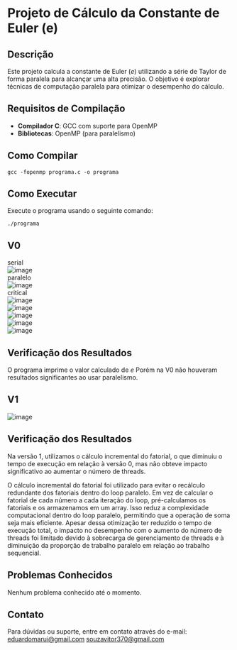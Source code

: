 # Projeto de Cálculo da Constante de Euler (e)

## Descrição
Este projeto calcula a constante de Euler (*e*) utilizando a série de Taylor de forma paralela para alcançar uma alta precisão. O objetivo é explorar técnicas de computação paralela para otimizar o desempenho do cálculo.

## Requisitos de Compilação
- **Compilador C**: GCC com suporte para OpenMP
- **Bibliotecas**: OpenMP (para paralelismo)

## Como Compilar
```
gcc -fopenmp programa.c -o programa
```

## Como Executar
Execute o programa usando o seguinte comando:
```
./programa
```
## V0
serial
<br>
![image](https://github.com/eduardomarui/computacao_paralela/assets/105756443/4175272e-f435-4bad-a576-974b149726cd)
<br>
paralelo <br>
![image](https://github.com/eduardomarui/computacao_paralela/assets/105756443/de09316d-60d4-4893-a1f4-fe77daaad982)
<br>
critical <br>
![image](https://github.com/eduardomarui/computacao_paralela/assets/105756443/9aa4383c-46dd-4cfd-b337-7039dce6537f)
<br>
![image](https://github.com/eduardomarui/computacao_paralela/assets/105756443/48c5e942-6421-4722-b2e1-c98a4477441c)
<br>
![image](https://github.com/eduardomarui/computacao_paralela/assets/105756443/9a79eb28-93dc-487e-8585-1abbc13a106c)
<br>
![image](https://github.com/eduardomarui/computacao_paralela/assets/105756443/41080e25-a1d4-4e0b-8d61-bc3fb956a04e)
<br>
![image](https://github.com/eduardomarui/computacao_paralela/assets/105756443/ba6cbac1-50be-4fcb-b441-3ba1310c5d25)
<br>
## Verificação dos Resultados
O programa imprime o valor calculado de *e* Porém na V0 não houveram resultados significantes ao usar paralelismo.

## V1
![image](https://github.com/eduardomarui/computacao_paralela/assets/105756443/780577a7-5d94-4baf-b9b7-7f65f35c74f5)
## Verificação dos Resultados
Na versão 1, utilizamos o cálculo incremental do fatorial, o que diminuiu o tempo de execução em relação à versão 0, mas não obteve impacto significativo ao aumentar o número de threads.

O cálculo incremental do fatorial foi utilizado para evitar o recálculo redundante dos fatoriais dentro do loop paralelo. Em vez de calcular o fatorial de cada número a cada iteração do loop, pré-calculamos os fatoriais e os armazenamos em um array. Isso reduz a complexidade computacional dentro do loop paralelo, permitindo que a operação de soma seja mais eficiente. Apesar dessa otimização ter reduzido o tempo de execução total, o impacto no desempenho com o aumento do número de threads foi limitado devido à sobrecarga de gerenciamento de threads e à diminuição da proporção de trabalho paralelo em relação ao trabalho sequencial.
## Problemas Conhecidos
Nenhum problema conhecido até o momento.

## Contato
Para dúvidas ou suporte, entre em contato através do e-mail: eduardomarui@gmail.com souzavitor370@gmail.com 




